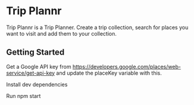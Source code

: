 # Trip Plannr

Trip Plannr is a Trip Planner. Create a trip collection, search for places you want to visit and add them to your collection.

## Getting Started

Get a Google API key from https://developers.google.com/places/web-service/get-api-key and update the placeKey variable with this.

Install dev dependencies

Run npm start
